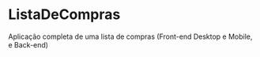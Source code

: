 # ListaDeCompras
Aplicação completa de uma lista de compras (Front-end Desktop e Mobile, e Back-end)
